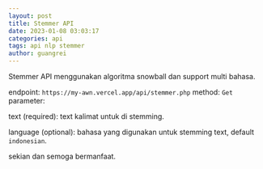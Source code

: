 ```yaml
---
layout: post
title: Stemmer API
date: 2023-01-08 03:03:17
categories: api
tags: api nlp stemmer
author: guangrei
---
```


Stemmer API menggunakan algoritma snowball dan support multi bahasa. <!--more-->

endpoint: `https://my-awn.vercel.app/api/stemmer.php`
method: `Get`
parameter:

text (required): text kalimat untuk di stemming.

language (optional): bahasa yang digunakan untuk stemming text, default `indonesian`.

sekian dan semoga bermanfaat.